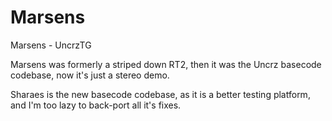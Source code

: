 Marsens
=======

Marsens - UncrzTG

Marsens was formerly a striped down RT2, then it was the Uncrz basecode codebase, now it's just a stereo demo.

Sharaes is the new basecode codebase, as it is a better testing platform, and I'm too lazy to back-port all it's fixes.
